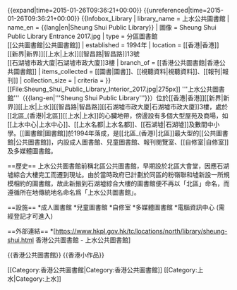 {{expand|time=2015-01-26T09:36:21+00:00}}
{{unreferenced|time=2015-01-26T09:36:21+00:00}}
{{Infobox_Library 
| library_name       = 上水公共圖書館
| name_en            = {{lang|en|Sheung Shui Public Library}}
| 圖像    = Sheung Shui Public Library Entrance 2017.jpg
| type               = 分區圖書館<br/>[[公共圖書館|公共圖書館]]
| established        = 1994年
| location           = [[香港|香港]][[新界|新界]][[上水|上水]][[智昌路|智昌路]]13號<br/>[[石湖墟市政大廈|石湖墟市政大廈]]3樓
| branch_of          = [[香港公共圖書館|香港公共圖書館]]
| items_collected    = [[圖書|圖書]]、[[視聽資料|視聽資料]]、[[報刊|報刊]]
| collection_size    = 
| criteria           = 
}}
[[File:Sheung_Shui_Public_Library_Interior_2017.jpg|275px]]
'''上水公共圖書館'''（{{lang-en|'''Sheung Shui Public Library'''}}）位於[[香港|香港]][[新界|新界]][[上水|上水]][[智昌路|智昌路]][[石湖墟市政大廈|石湖墟市政大廈]]3樓，處於[[北區_(香港)|北區]][[上水|上水]]的心臟地帶，傍邊設有多個大型屋苑及商場，如[[上水中心|上水中心]]、[[上水名都|上水名都]]、[[石湖墟|石湖墟]]及數間中小學。[[圖書館|圖書館]]於1994年落成，是[[北區_(香港)|北區]]最大型的[[公共圖書館|公共圖書館]]，内設成人圖書館、兒童圖書館、報刊閱覽室、[[自修室|自修室]]及多媒體圖書館。

==歷史==
上水公共圖書館前稱北區公共圖書館，早期設於北區大會堂，因應石湖墟綜合大樓完工而遷到現址。由於當時政府已計劃於同區的粉嶺聯和墟新設一所規模相約的圖書館，故此新搬到石湖墟綜合大樓的圖書館便不再以「北區」命名，而遵循所在地傳統地名命名爲「上水公共圖書館」。

==設施==
*成人圖書館
*兒童圖書館
*自修室
*多媒體圖書館
*電腦資訊中心 (需經登記才可進入)

==外部連結==
*[https://www.hkpl.gov.hk/tc/locations/north/library/sheung-shui.html 香港公共圖書館 - 上水公共圖書館]

{{香港公共圖書館}}
{{香港小作品}}

[[Category:香港公共圖書館|Category:香港公共圖書館]]
[[Category:上水|Category:上水]]